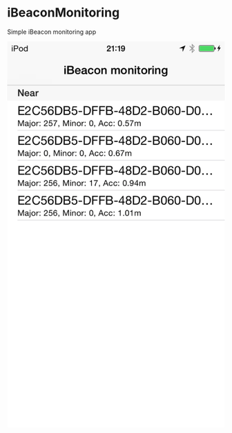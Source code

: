 iBeaconMonitoring
=================

Simple iBeacon monitoring app

![alt tag](https://github.com/TomekB/iBeaconMonitoring/blob/master/IMG_0014.PNG)
